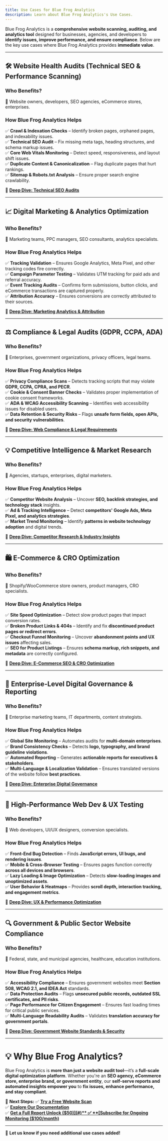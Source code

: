 ```yaml
---
title: Use Cases for Blue Frog Analytics
description: Learn about Blue Frog Analytics's Use Cases.
---
```


Blue Frog Analytics is a **comprehensive website scanning, auditing, and analytics tool** designed for businesses, agencies, and developers to **identify issues, improve performance, and ensure compliance**. Below are the key use cases where Blue Frog Analytics provides **immediate value**.

---

## **🛠 Website Health Audits (Technical SEO & Performance Scanning)**
### **Who Benefits?**
🔹 Website owners, developers, SEO agencies, eCommerce stores, enterprises.

### **How Blue Frog Analytics Helps**
✅ **Crawl & Indexation Checks** – Identify broken pages, orphaned pages, and indexability issues.  
✅ **Technical SEO Audit** – Fix missing meta tags, heading structures, and schema markup issues.  
✅ **Core Web Vitals Monitoring** – Detect speed, responsiveness, and layout shift issues.  
✅ **Duplicate Content & Canonicalization** – Flag duplicate pages that hurt rankings.  
✅ **Sitemap & Robots.txt Analysis** – Ensure proper search engine crawlability.

🔗 **[Deep Dive: Technical SEO Audits](#)**

---

## **📈 Digital Marketing & Analytics Optimization**
### **Who Benefits?**
🔹 Marketing teams, PPC managers, SEO consultants, analytics specialists.

### **How Blue Frog Analytics Helps**
✅ **Tracking Validation** – Ensures Google Analytics, Meta Pixel, and other tracking codes fire correctly.  
✅ **Campaign Parameter Testing** – Validates UTM tracking for paid ads and referral accuracy.  
✅ **Event Tracking Audits** – Confirms form submissions, button clicks, and eCommerce transactions are captured properly.  
✅ **Attribution Accuracy** – Ensures conversions are correctly attributed to their sources.

🔗 **[Deep Dive: Marketing Analytics & Attribution](#)**

---

## **⚖️ Compliance & Legal Audits (GDPR, CCPA, ADA)**
### **Who Benefits?**
🔹 Enterprises, government organizations, privacy officers, legal teams.

### **How Blue Frog Analytics Helps**
✅ **Privacy Compliance Scans** – Detects tracking scripts that may violate **GDPR, CCPA, CPRA, and PECR**.  
✅ **Cookie & Consent Banner Checks** – Validates proper implementation of cookie consent frameworks.  
✅ **ADA & WCAG Accessibility Scanning** – Identifies web accessibility issues for disabled users.  
✅ **Data Retention & Security Risks** – Flags **unsafe form fields, open APIs, and security vulnerabilities**.

🔗 **[Deep Dive: Web Compliance & Legal Requirements](#)**

---

## **💡 Competitive Intelligence & Market Research**
### **Who Benefits?**
🔹 Agencies, startups, enterprises, digital marketers.

### **How Blue Frog Analytics Helps**
✅ **Competitor Website Analysis** – Uncover **SEO, backlink strategies, and technology stack** insights.  
✅ **Ad & Tracking Intelligence** – Detect **competitors' Google Ads, Meta Pixel, and analytics strategies**.  
✅ **Market Trend Monitoring** – Identify **patterns in website technology adoption** and digital trends.  

🔗 **[Deep Dive: Competitor Research & Industry Insights](#)**

---

## **🛍 E-Commerce & CRO Optimization**
### **Who Benefits?**
🔹 Shopify/WooCommerce store owners, product managers, CRO specialists.

### **How Blue Frog Analytics Helps**
✅ **Site Speed Optimization** – Detect slow product pages that impact conversion rates.  
✅ **Broken Product Links & 404s** – Identify and fix **discontinued product pages or redirect errors**.  
✅ **Checkout Funnel Monitoring** – Uncover **abandonment points and UX issues** affecting sales.  
✅ **SEO for Product Listings** – Ensures **schema markup, rich snippets, and metadata** are correctly configured.

🔗 **[Deep Dive: E-Commerce SEO & CRO Optimization](#)**

---

## **📢 Enterprise-Level Digital Governance & Reporting**
### **Who Benefits?**
🔹 Enterprise marketing teams, IT departments, content strategists.

### **How Blue Frog Analytics Helps**
✅ **Global Site Monitoring** – Automates audits for **multi-domain enterprises**.  
✅ **Brand Consistency Checks** – Detects **logo, typography, and brand guideline violations**.  
✅ **Automated Reporting** – Generates **actionable reports for executives & stakeholders**.  
✅ **Multi-Language & Localization Validation** – Ensures translated versions of the website follow **best practices**.

🔗 **[Deep Dive: Enterprise Digital Governance](#)**

---

## **🚀 High-Performance Web Dev & UX Testing**
### **Who Benefits?**
🔹 Web developers, UI/UX designers, conversion specialists.

### **How Blue Frog Analytics Helps**
✅ **Front-End Bug Detection** – Finds **JavaScript errors, UI bugs, and rendering issues**.  
✅ **Mobile & Cross-Browser Testing** – Ensures pages function correctly **across all devices and browsers**.  
✅ **Lazy Loading & Image Optimization** – Detects **slow-loading images and unoptimized assets**.  
✅ **User Behavior & Heatmaps** – Provides **scroll depth, interaction tracking, and engagement metrics**.

🔗 **[Deep Dive: UX & Performance Optimization](#)**

---

## **🔍 Government & Public Sector Website Compliance**
### **Who Benefits?**
🔹 Federal, state, and municipal agencies, healthcare, education institutions.

### **How Blue Frog Analytics Helps**
✅ **Accessibility Compliance** – Ensures government websites meet **Section 508, WCAG 2.1, and IDEA Act** standards.  
✅ **Data Protection Audits** – Flags **unsecured public records, outdated SSL certificates, and PII risks**.  
✅ **Page Performance for Citizen Engagement** – Ensures fast loading times for critical public services.  
✅ **Multi-Language Readability Audits** – Validates **translation accuracy for government portals**.

🔗 **[Deep Dive: Government Website Standards & Security](#)**

---

# **💡 Why Blue Frog Analytics?**
Blue Frog Analytics is **more than just a website audit tool**—it’s a **full-scale digital optimization platform**. Whether you're an **SEO agency, eCommerce store, enterprise brand, or government entity**, our **self-serve reports and automated insights empower you** to **fix issues, enhance performance, and stay compliant**.

🚀 **Next Steps:**
✅ **[Try a Free Website Scan](#)**  
✅ **[Explore Our Documentation](#)**  
✅ **[Get a Full Report Unlock ($50)](#)**  
✅ **[Subscribe for Ongoing Monitoring ($100/month)](#)**  

---

🚀 **Let us know if you need additional use cases added!**
